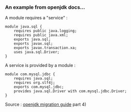 ### An example from openjdk docs...

A module requires a "service" : 
```
module java.sql {
    requires public java.logging;
    requires public java.xml;
    exports java.sql;
    exports javax.sql;
    exports javax.transaction.xa;
    uses java.sql.Driver;
}
```

A service is provided by a module :

```
module com.mysql.jdbc {
    requires java.sql;
    requires org.slf4j;
    exports com.mysql.jdbc;
    provides java.sql.Driver with com.mysql.jdbc.Driver;
}
```

Source : [openjdk migration guide](https://openjdk.java.net/projects/jigsaw/spec/sotms/#compatibility--migration) part 4)

